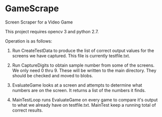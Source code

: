 # GameScrape
Screen Scraper for a Video Game

This project requires opencv 3 and python 2.7.

Operation is as follows:

1.   Run CreateTestData to produce the list of correct output values for the screens we have
      captured.   This file is currently testfile.txt.

2.  Run CaptureDigits to obtain sample number from some of the screens.   We only need 0 thru 9.
    These will be written to the main directory.   They should be checked and moved to blobs.

3.  EvaluateGame looks at a screen and attempts to determine what numbers are on the screen.  It 
    returns a list of the numbers it finds.

4.  MainTestLoop runs EvaluateGame on every game to compare it's output to what we already have on
    testfile.txt.  MainTest keep a running total of correct results. 
 

